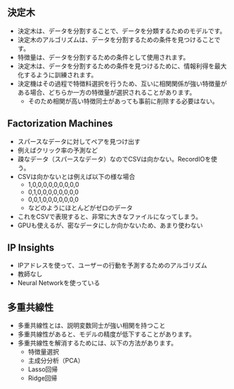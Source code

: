 ## 決定木
- 決定木は、データを分割することで、データを分類するためのモデルです。
- 決定木のアルゴリズムは、データを分割するための条件を見つけることです。
- 特徴量は、データを分割するための条件として使用されます。
- 決定木は、データを分割するための条件を見つけるために、情報利得を最大化するように訓練されます。
- 決定機はその過程で特徴料選択を行うため、互いに相関関係が強い特徴量がある場合、どちらか一方の特徴量が選択されることがあります。
  - そのため相関が高い特徴同士があっても事前に削除する必要はない。

## Factorization Machines
- スパースなデータに対してペアを見つけ出す
- 例えばクリック率の予測など
- 疎なデータ（スパースなデータ）なのでCSVは向かない。RecordIOを使う。
- CSVは向かないとは例えば以下の様な場合
  - 1,0,0,0,0,0,0,0,0,0
  - 0,1,0,0,0,0,0,0,0,0
  - 0,0,1,0,0,0,0,0,0,0
  - などのようにほとんどがゼロのデータ
- これをCSVで表現すると、非常に大きなファイルになってしまう。
- GPUも使えるが、密なデータにしか向かないため、あまり使わない

## IP Insights
- IPアドレスを使って、ユーザーの行動を予測するためのアルゴリズム
- 教師なし
- Neural Networkを使っている

## 多重共線性
- 多重共線性とは、説明変数同士が強い相関を持つこと
- 多重共線性があると、モデルの精度が低下することがあります。
- 多重共線性を解消するためには、以下の方法があります。
  - 特徴量選択
  - 主成分分析（PCA）
  - Lasso回帰
  - Ridge回帰